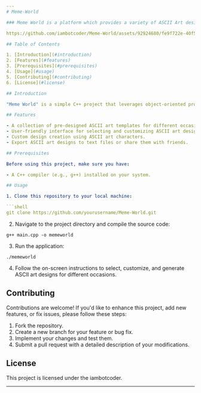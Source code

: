 ```yaml
---
# Meme-World

### Meme World is a platform which provides a variety of ASCII Art design for different occassions.

https://github.com/iambotcoder/Meme-World/assets/92924680/fe9f722e-40f5-4433-a395-825b4d20bfbd

## Table of Contents

1. [Introduction](#introduction)
2. [Features](#features)
3. [Prerequisites](#prerequisites)
4. [Usage](#usage)
5. [Contributing](#contributing)
6. [License](#license)

## Introduction

"Meme World" is a simple C++ project that leverages object-oriented programming (OOP) concepts to provide a platform for generating ASCII art designs for various occasions. Whether you need a birthday message, holiday greeting, or just want to have some fun with ASCII art, this project has you covered.

## Features

- A collection of pre-designed ASCII art templates for different occasions.
- User-friendly interface for selecting and customizing ASCII art designs.
- Custom design creation using ASCII art characters.
- Export ASCII art designs to text files or share them with friends.

## Prerequisites

Before using this project, make sure you have:

- A C++ compiler (e.g., g++) installed on your system.

## Usage

1. Clone this repository to your local machine:

```shell
git clone https://github.com/yourusername/Meme-World.git
```

2. Navigate to the project directory and compile the source code:

```shell
g++ main.cpp -o memeworld
```

3. Run the application:

```shell
./memeworld
```

4. Follow the on-screen instructions to select, customize, and generate ASCII art designs for different occasions.

## Contributing

Contributions are welcome! If you'd like to enhance this project, add new features, or fix issues, please follow these steps:

1. Fork the repository.
2. Create a new branch for your feature or bug fix.
3. Implement your changes and test them.
4. Submit a pull request with a detailed description of your modifications.

## License

This project is licensed under the iambotcoder.

---
```

